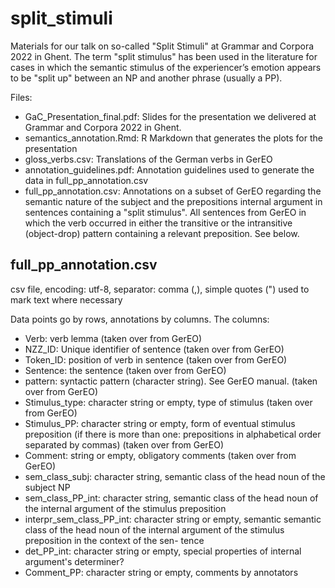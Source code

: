 # split_stimuli

Materials for our talk on so-called "Split Stimuli" at Grammar and Corpora 2022 in Ghent. The term "split stimulus" has been used in the literature for cases in which the semantic stimulus of the experiencer’s emotion appears to be "split up" between an NP and another phrase (usually a PP).

Files:
* GaC_Presentation_final.pdf: Slides for the presentation we delivered at Grammar and Corpora 2022 in Ghent.
* semantics_annotation.Rmd: R Markdown that generates the plots for the presentation
* gloss_verbs.csv: Translations of the German verbs in GerEO
* annotation_guidelines.pdf: Annotation guidelines used to generate the data in full_pp_annotation.csv
* full_pp_annotation.csv: Annotations on a subset of GerEO regarding the semantic nature of the subject and the prepositions internal argument in sentences containing a "split stimulus". All sentences from GerEO in which the verb occurred in either the transitive or the intransitive (object-drop) pattern containing a relevant preposition. See below.

## full_pp_annotation.csv

csv file, encoding: utf-8, separator: comma (,), simple quotes (") used to mark text where necessary

Data points go by rows, annotations by columns. The columns:
* Verb: verb lemma (taken over from GerEO)
* NZZ_ID: Unique identifier of sentence (taken over from GerEO)
* Token_ID: position of verb in sentence (taken over from GerEO)
* Sentence: the sentence (taken over from GerEO)
* pattern: syntactic pattern (character string). See GerEO manual. (taken over from GerEO)
* Stimulus_type: character string or empty, type of stimulus (taken over from GerEO)
* Stimulus_PP: character string or empty, form of eventual stimulus preposition (if there is more than one: prepositions in alphabetical order separated by commas) (taken over from GerEO)
* Comment: string or empty, obligatory comments (taken over from GerEO)
* sem_class_subj: character string, semantic class of the head noun of the subject NP
* sem_class_PP_int: character string, semantic class of the head noun of the internal argument of the stimulus preposition
* interpr_sem_class_PP_int: character string or empty, semantic semantic class of the head noun of the internal argument of the stimulus preposition in the context of the sen-
tence
* det_PP_int: character string or empty, special properties of internal argument's determiner?
* Comment_PP: character string or empty, comments by annotators
